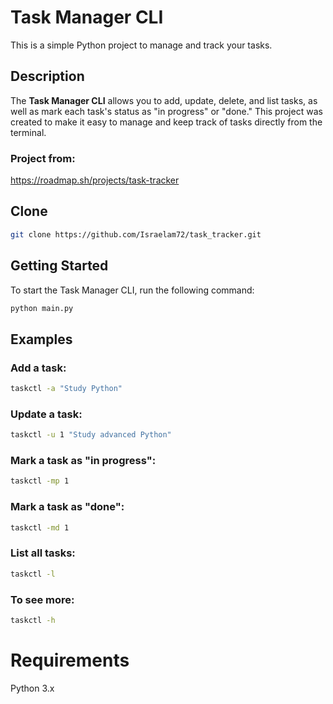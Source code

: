 # Task Manager CLI

This is a simple Python project to manage and track your tasks.

## Description

The **Task Manager CLI** allows you to add, update, delete, and list tasks, as well as mark each task's status as "in progress" or "done." 
This project was created to make it easy to manage and keep track of tasks directly from the terminal.
### Project from:
https://roadmap.sh/projects/task-tracker

## Clone
```bash
git clone https://github.com/Israelam72/task_tracker.git
```

## Getting Started

To start the Task Manager CLI, run the following command:
```bash
python main.py
```

## Examples
### Add a task:
```bash
taskctl -a "Study Python"
```

### Update a task:
```bash
taskctl -u 1 "Study advanced Python"
```

### Mark a task as "in progress":
```bash
taskctl -mp 1
```

### Mark a task as "done":
```bash
taskctl -md 1
```

### List all tasks:
```bash
taskctl -l
```
### To see more:
```bash
taskctl -h
````

# Requirements
Python 3.x

